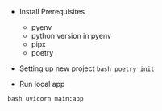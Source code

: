 
- Install Prerequisites
  - pyenv
  - python version in pyenv
  - pipx
  - poetry

- Setting up new project
`bash
poetry init
`

- Run local app
  
`bash
uvicorn main:app
`